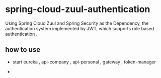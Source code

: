 # spring-cloud-zuul-authentication
Using Spring Cloud Zuul and Spring Security as the Dependency, the  authentication system implemented by JWT, which supports role based authentication . 

## how to use

* start eureka , api-company , api-personal , gateway , token-manager

* 
